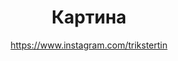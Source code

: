 ---
title: Картина
description: Картина, 30x24
author: https://www.instagram.com/trikstertin
cost: 5000₸
---